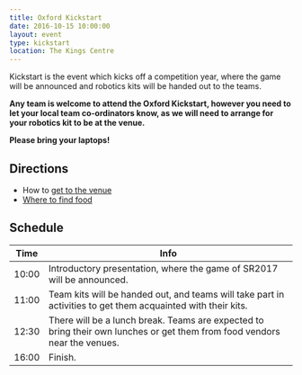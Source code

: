 ```yaml
---
title: Oxford Kickstart
date: 2016-10-15 10:00:00
layout: event
type: kickstart
location: The Kings Centre
---
```


Kickstart is the event which kicks off a competition year, where the game will
be announced and robotics kits will be handed out to the teams.

**Any team is welcome to attend the Oxford Kickstart, however you need to
let your local team co-ordinators know, as we will need to
arrange for your robotics kit to be at the venue.**

**Please bring your laptops!**

## Directions

* How to [get to the venue][oxford-directions]
* [Where to find food][oxford-food-map]

## Schedule

| Time  | Info |
|-------|------|
| 10:00 | Introductory presentation, where the game of SR2017 will be announced. |
| 11:00 | Team kits will be handed out, and teams will take part in activities to get them acquainted with their kits. |
| 12:30 | There will be a lunch break. Teams are expected to bring their own lunches or get them from food vendors near the venues. |
| 16:00 | Finish. |

[oxford-food-map]: https://drive.google.com/open?id=1UIaQfg-HJIz_w9Xo6hWD8Ial_Lg&usp=sharing
[oxford-directions]: https://www.kingscentre.co.uk/perch/resources/directions-to-tkc-2015.pdf
